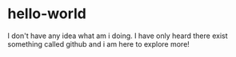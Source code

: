 # hello-world
I don't have any idea what am i doing.
I have only heard there exist something called github and i am here to explore more!
